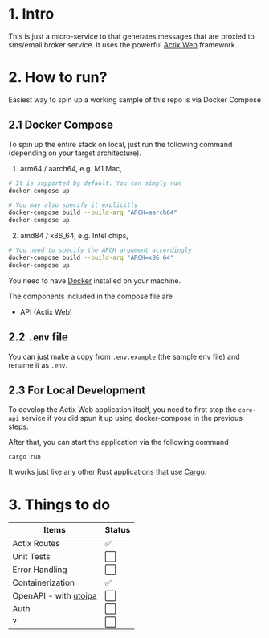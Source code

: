# 1. Intro

This is just a micro-service to that generates messages that are proxied to sms/email broker service. It uses the powerful [Actix Web](https://actix.rs/) framework.

# 2. How to run?

Easiest way to spin up a working sample of this repo is via Docker Compose

## 2.1 Docker Compose

To spin up the entire stack on local, just run the following command (depending on your target architecture).

1. arm64 / aarch64, e.g. M1 Mac,

```bash
# It is supported by default. You can simply run
docker-compose up

# You may also specify it explicitly
docker-compose build --build-arg "ARCH=aarch64"
docker-compose up
```

2. amd84 / x86_64, e.g. Intel chips,

```bash
# You need to specify the ARCH argument accordingly
docker-compose build --build-arg "ARCH=x86_64"
docker-compose up
```

You need to have [Docker](https://www.docker.com/products/docker-desktop/) installed on your machine.

The components included in the compose file are

- API (Actix Web)

## 2.2 `.env` file

You can just make a copy from `.env.example` (the sample env file) and rename it as `.env`.

## 2.3 For Local Development

To develop the Actix Web application itself, you need to first stop the `core-api` service if you did spun it up using docker-compose in the previous steps.

After that, you can start the application via the following command

```
cargo run
```

It works just like any other Rust applications that use [Cargo](https://doc.rust-lang.org/cargo/).

# 3. Things to do

| Items                                                                                     | Status               |
| ----------------------------------------------------------------------------------------- | -------------------- |
| Actix Routes                                                                              | :white_check_mark:   |
| Unit Tests                                                                                | :white_large_square: |
| Error Handling                                                                            | :white_large_square: |
| Containerization                                                                          | :white_check_mark:   |
| OpenAPI - with [utoipa](https://github.com/juhaku/utoipa)                                 | :white_large_square: |
| Auth                                                                                      | :white_large_square: |
| ?                                                                                         | :white_large_square: |

